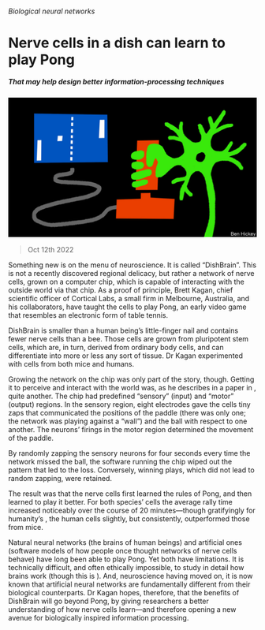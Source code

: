###### Biological neural networks

# Nerve cells in a dish can learn to play Pong 

##### That may help design better information-processing techniques 

![image](images/20221015_STD001.jpg) 

> Oct 12th 2022 

Something new is on the menu of neuroscience. It is called “DishBrain”. This is not a recently discovered regional delicacy, but rather a network of nerve cells, grown on a computer chip, which is capable of interacting with the outside world via that chip. As a proof of principle, Brett Kagan, chief scientific officer of Cortical Labs, a small firm in Melbourne, Australia, and his collaborators, have taught the cells to play Pong, an early video game that resembles an electronic form of table tennis. 

DishBrain is smaller than a human being’s little-finger nail and contains fewer nerve cells than a bee. Those cells are grown from pluripotent stem cells, which are, in turn, derived from ordinary body cells, and can differentiate into more or less any sort of tissue. Dr Kagan experimented with cells from both mice and humans. 

Growing the network on the chip was only part of the story, though. Getting it to perceive and interact with the world was, as he describes in a paper in , quite another. The chip had predefined “sensory” (input) and “motor” (output) regions. In the sensory region, eight electrodes gave the cells tiny zaps that communicated the positions of the paddle (there was only one; the network was playing against a “wall”) and the ball with respect to one another. The neurons’ firings in the motor region determined the movement of the paddle.

By randomly zapping the sensory neurons for four seconds every time the network missed the ball, the software running the chip wiped out the pattern that led to the loss. Conversely, winning plays, which did not lead to random zapping, were retained.

The result was that the nerve cells first learned the rules of Pong, and then learned to play it better. For both species’ cells the average rally time increased noticeably over the course of 20 minutes—though gratifyingly for humanity’s , the human cells slightly, but consistently, outperformed those from mice.

Natural neural networks (the brains of human beings) and artificial ones (software models of how people once thought networks of nerve cells behave) have long been able to play Pong. Yet both have limitations. It is technically difficult, and often ethically impossible, to study in detail how brains work (though this is ). And, neuroscience having moved on, it is now known that artificial neural networks are fundamentally different from their biological counterparts. Dr Kagan hopes, therefore, that the benefits of DishBrain will go beyond Pong, by giving researchers a better understanding of how nerve cells learn—and therefore opening a new avenue for biologically inspired information processing.


